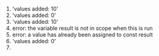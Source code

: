 1. 'values added: 10'
2. 'values added: 0'
3. 'values added: 10'
4. error: the variable result is not in scope when this is run
5. error: a value has already been assigned to const result
6. 'values added: 0'
7. 